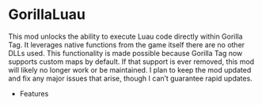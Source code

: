 # GorillaLuau
This mod unlocks the ability to execute Luau code directly within Gorilla Tag. It leverages native functions from the game itself there are no other DLLs used. This functionality is made possible because Gorilla Tag now supports custom maps by default. If that support is ever removed, this mod will likely no longer work or be maintained. I plan to keep the mod updated and fix any major issues that arise, though I can’t guarantee rapid updates.

- Features

